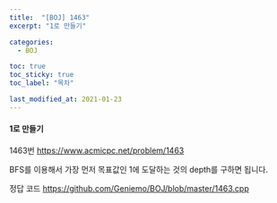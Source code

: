```yaml
---
title:  "[BOJ] 1463"
excerpt: "1로 만들기"

categories:
  - BOJ

toc: true
toc_sticky: true
toc_label: "목차"

last_modified_at: 2021-01-23
---
```


#### 1로 만들기

1463번 <https://www.acmicpc.net/problem/1463>

BFS를 이용해서 가장 먼저 목표값인 1에 도달하는 것의 depth를 구하면 됩니다.

정답 코드 <https://github.com/Geniemo/BOJ/blob/master/1463.cpp>